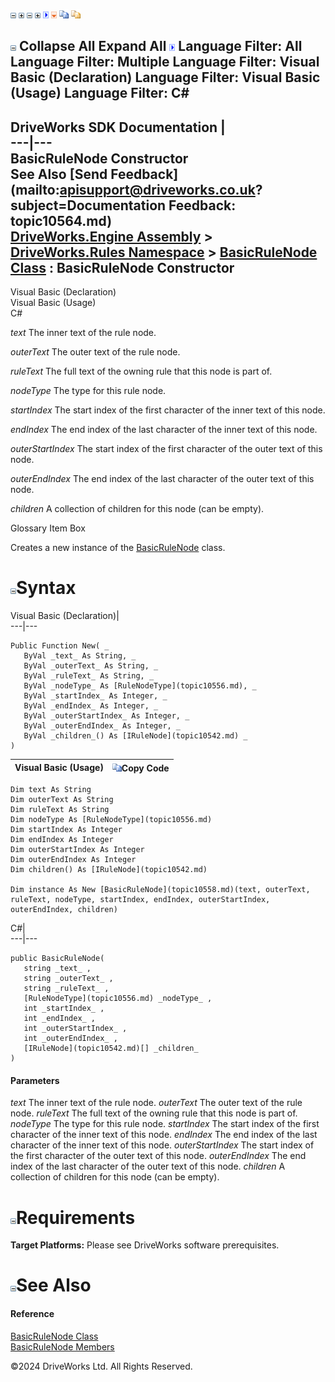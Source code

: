 ![](dotnetimages/collapse.gif) ![](dotnetimages/expand.gif) ![](dotnetimages/collapse.gif) ![](dotnetimages/expand.gif) ![](dotnetimages/drpdown.gif) ![](dotnetimages/drpdown_orange.gif) ![](dotnetimages/copycode.gif) ![](dotnetimages/copycodeHighlight.gif)

![](dotnetimages/collapse.gif) Collapse All Expand All ![](dotnetimages/drpdown.gif) Language Filter: All  Language Filter: Multiple  Language Filter: Visual Basic (Declaration) Language Filter: Visual Basic (Usage) Language Filter: C#  
---  
DriveWorks SDK Documentation  |   
---|---  
BasicRuleNode Constructor   
See Also [Send Feedback](mailto:apisupport@driveworks.co.uk?subject=Documentation Feedback: topic10564.md)  
[DriveWorks.Engine Assembly](topic2156.md) > [DriveWorks.Rules Namespace](topic10510.md) > [BasicRuleNode Class](topic10558.md) : BasicRuleNode Constructor  
---  
  
Visual Basic (Declaration)    
Visual Basic (Usage)    
C# 

_text_
    The inner text of the rule node.

_outerText_
    The outer text of the rule node.

_ruleText_
    The full text of the owning rule that this node is part of.

_nodeType_
    The type for this rule node.

_startIndex_
    The start index of the first character of the inner text of this node.

_endIndex_
    The end index of the last character of the inner text of this node.

_outerStartIndex_
    The start index of the first character of the outer text of this node.

_outerEndIndex_
    The end index of the last character of the outer text of this node.

_children_
    A collection of children for this node (can be empty).

Glossary Item Box

Creates a new instance of the [BasicRuleNode](topic10558.md) class. 

# ![](dotnetimages/collapse.gif)Syntax

Visual Basic (Declaration)|   
---|---  
      
    
    Public Function New( _
       ByVal _text_ As String, _
       ByVal _outerText_ As String, _
       ByVal _ruleText_ As String, _
       ByVal _nodeType_ As [RuleNodeType](topic10556.md), _
       ByVal _startIndex_ As Integer, _
       ByVal _endIndex_ As Integer, _
       ByVal _outerStartIndex_ As Integer, _
       ByVal _outerEndIndex_ As Integer, _
       ByVal _children_() As [IRuleNode](topic10542.md) _
    )  
  
Visual Basic (Usage)| ![](dotnetimages/copycode.gif)Copy Code  
---|---  
      
    
    Dim text As String
    Dim outerText As String
    Dim ruleText As String
    Dim nodeType As [RuleNodeType](topic10556.md)
    Dim startIndex As Integer
    Dim endIndex As Integer
    Dim outerStartIndex As Integer
    Dim outerEndIndex As Integer
    Dim children() As [IRuleNode](topic10542.md)
     
    Dim instance As New [BasicRuleNode](topic10558.md)(text, outerText, ruleText, nodeType, startIndex, endIndex, outerStartIndex, outerEndIndex, children)  
  
C#|   
---|---  
      
    
    public BasicRuleNode( 
       string _text_ ,
       string _outerText_ ,
       string _ruleText_ ,
       [RuleNodeType](topic10556.md) _nodeType_ ,
       int _startIndex_ ,
       int _endIndex_ ,
       int _outerStartIndex_ ,
       int _outerEndIndex_ ,
       [IRuleNode](topic10542.md)[] _children_
    )  
  
#### Parameters

 _text_
    The inner text of the rule node.
_outerText_
    The outer text of the rule node.
_ruleText_
    The full text of the owning rule that this node is part of.
_nodeType_
    The type for this rule node.
_startIndex_
    The start index of the first character of the inner text of this node.
_endIndex_
    The end index of the last character of the inner text of this node.
_outerStartIndex_
    The start index of the first character of the outer text of this node.
_outerEndIndex_
    The end index of the last character of the outer text of this node.
_children_
    A collection of children for this node (can be empty).

# ![](dotnetimages/collapse.gif)Requirements

**Target Platforms:** Please see DriveWorks software prerequisites.

# ![](dotnetimages/collapse.gif)See Also

#### Reference

[BasicRuleNode Class](topic10558.md)   
[BasicRuleNode Members](topic10559.md)

©2024 DriveWorks Ltd. All Rights Reserved.

